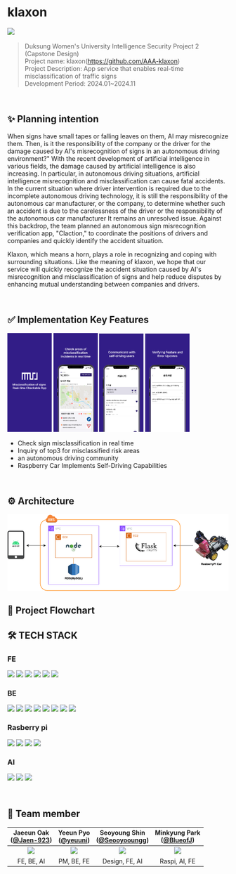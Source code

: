 # klaxon

<img src="https://github.com/AAA-klaxon/klaxon-Server/blob/dev/assets/logo.png" width =20% ><br>
> Duksung Women's University Intelligence Security Project 2 (Capstone Design)
<br> Project name: klaxon(https://github.com/AAA-klaxon)
<br> Project Description: App service that enables real-time misclassification of traffic signs
<br> Development Period: 2024.01~2024.11

<br>

## ✨ Planning intention

 When signs have small tapes or falling leaves on them, AI may misrecognize them. Then, is it the responsibility of the company or the driver for the damage caused by AI's misrecognition of signs in an autonomous driving environment?"
With the recent development of artificial intelligence in various fields, the damage caused by artificial intelligence is also increasing. In particular, in autonomous driving situations, artificial intelligence misrecognition and misclassification can cause fatal accidents. In the current situation where driver intervention is required due to the incomplete autonomous driving technology, it is still the responsibility of the autonomous car manufacturer, or the company, to determine whether such an accident is due to the carelessness of the driver or the responsibility of the autonomous car manufacturer
It remains an unresolved issue.
Against this backdrop, the team planned an autonomous sign misrecognition verification app, "Claction," to coordinate the positions of drivers and companies and quickly identify the accident situation.


Klaxon, which means a horn, plays a role in recognizing and coping with surrounding situations. Like the meaning of klaxon, we hope that our service will quickly recognize the accident situation caused by AI's misrecognition and misclassification of signs and help reduce disputes by enhancing mutual understanding between companies and drivers.

<br>

## ✅ Implementation Key Features
<img src="https://github.com/duksung-cybersecurity-cypherpunk/klaxon/blob/main/onboarding.png" width=20%> <img src="https://github.com/duksung-cybersecurity-cypherpunk/klaxon/blob/main/Checking.png" width=20%> <img src="https://github.com/duksung-cybersecurity-cypherpunk/klaxon/blob/main/community.png" width=20%> <img src="https://github.com/duksung-cybersecurity-cypherpunk/klaxon/blob/main/notification.png" width=20%>
<br>
- Check sign misclassification in real time
- Inquiry of top3 for misclassified risk areas
- an autonomous driving community
- Raspberry Car Implements Self-Driving Capabilities

<br>


## ⚙️ Architecture

<img src="https://github.com/duksung-cybersecurity-cypherpunk/klaxon/blob/main/Project%20Architecture.png" >

<br>


## 🫧 Project Flowchart




## 🛠 TECH STACK

### FE
<img src="https://img.shields.io/badge/Android%20SDK-3DDC84?style=for-the-badge&logo=Android&logoColor=white"> <img src="https://img.shields.io/badge/Jetpack%20Compose-03DAC5?style=for-the-badge&logo=Jetpack&logoColor=white"> <img src="https://img.shields.io/badge/Retrofit-FFFFFF?style=for-the-badge&logo=Retrofit&logoColor=black"> <img src="https://img.shields.io/badge/OkHttp-4CAF50?style=for-the-badge&logo=OkHttp&logoColor=white"> <img src="https://img.shields.io/badge/SharedPreferences-2196F3?style=for-the-badge&logo=Google&logoColor=white">
<img src="https://img.shields.io/badge/Kotlin%20Coroutine-03DAC5?style=for-the-badge&logo=kotlin&logoColor=white">




### BE
<img src="https://img.shields.io/badge/Node.js-5FA04E?style=for-the-badge&logo=Node.js&logoColor=white"> <img src="https://img.shields.io/badge/Express.js-ffffff?style=for-the-badge&logo=express.js&logoColor=black"> <img src="https://img.shields.io/badge/Babel-FFEB3B?style=for-the-badge&logo=babel&logoColor=black"> <img src="https://img.shields.io/badge/Nodemon-76D04B?style=for-the-badge&logo=Nodemon&logoColor=white">
<img src="https://img.shields.io/badge/MySQL-4479A1?style=for-the-badge&logo=mysql&logoColor=white"> <img src="https://img.shields.io/badge/bcryptjs-9B59B6?style=for-the-badge&logo=bcrypt&logoColor=white"> <img src="https://img.shields.io/badge/jsonwebtoken-000000?style=for-the-badge&logo=JSONWebToken&logoColor=white">
<img src="https://img.shields.io/badge/Flask-000000?style=for-the-badge&logo=Flask&logoColor=white">




### Rasberry pi
<img src="https://img.shields.io/badge/OpenCV2-5C3B6C?style=for-the-badge&logo=OpenCV&logoColor=white"> <img src="https://img.shields.io/badge/TensorFlow-FF6F00?style=for-the-badge&logo=TensorFlow&logoColor=white"> <img src="https://img.shields.io/badge/Picamera2-8E44AD?style=for-the-badge&logo=RaspberryPi&logoColor=white"> <img src="https://img.shields.io/badge/PyTorch-EE4C2C?style=for-the-badge&logo=PyTorch&logoColor=white">



### AI
<img src="https://img.shields.io/badge/TensorFlow-FF6F00?style=for-the-badge&logo=TensorFlow&logoColor=white"> <img src="https://img.shields.io/badge/YOLOv5-006400?style=for-the-badge&logo=YOLO&logoColor=white"> <img src="https://img.shields.io/badge/Colab-F9AB00?style=for-the-badge&logo=GoogleColab&logoColor=white">

<br>

## 🤗 Team member
|                                   Jaeeun Oak<br/>([@Jaen-923](https://github.com/jaen-923))                                    |                                      Yeeun Pyo<br/>([@yeuuni](https://github.com/yeuuni))                                       |                                      Seoyoung Shin<br/>([@Seooyooungg](https://github.com/Seooyooungg))                                       |                                      Minkyung Park<br/>([@BlueofJ]([https://github.com/member4](https://github.com/BlueofJ)))                                       |
|:---------------------------------------------------------------------------------------------------------------------------:|:---------------------------------------------------------------------------------------------------------------------------:|:---------------------------------------------------------------------------------------------------------------------------:|:---------------------------------------------------------------------------------------------------------------------------:|
| <img width="200px" src="https://avatars.githubusercontent.com/u/113357550?v=4"/> | <img width="200px" src="https://avatars.githubusercontent.com/u/142524724?v=4"/> | <img width="200px" src="https://avatars.githubusercontent.com/u/151813830?v=4"/> | <img width="200px" src="https://avatars.githubusercontent.com/u/150569343?v=4"/> |
|                                                      FE, BE, AI<br/>                                                     |                                               PM, BE, FE                                              |                                               Design, FE, AI                                              |                                               Raspi, AI, FE                                              |


<br>
